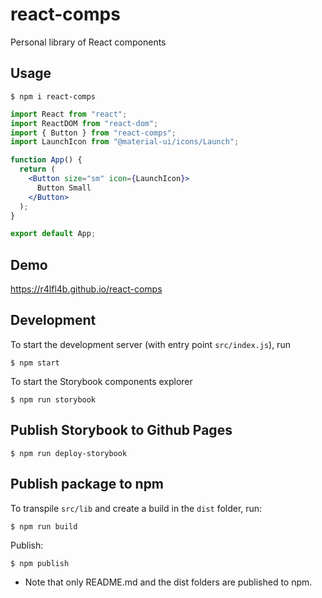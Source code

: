 # react-comps

Personal library of React components

## Usage

```
$ npm i react-comps
```

```jsx
import React from "react";
import ReactDOM from "react-dom";
import { Button } from "react-comps";
import LaunchIcon from "@material-ui/icons/Launch";

function App() {
  return (
    <Button size="sm" icon={LaunchIcon}>
      Button Small
    </Button>
  );
}

export default App;
```

## Demo

https://r4lfl4b.github.io/react-comps

## Development

To start the development server (with entry point `src/index.js`), run

```
$ npm start
```

To start the Storybook components explorer

```
$ npm run storybook
```

## Publish Storybook to Github Pages

```
$ npm run deploy-storybook
```

## Publish package to npm

To transpile `src/lib` and create a build in the `dist` folder, run:

```
$ npm run build
```

Publish:

```
$ npm publish
```

- Note that only README.md and the dist folders are published to npm.
